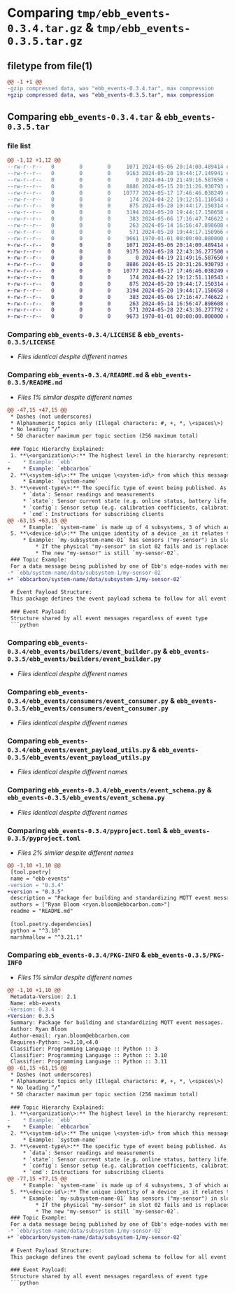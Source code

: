 # Comparing `tmp/ebb_events-0.3.4.tar.gz` & `tmp/ebb_events-0.3.5.tar.gz`

## filetype from file(1)

```diff
@@ -1 +1 @@
-gzip compressed data, was "ebb_events-0.3.4.tar", max compression
+gzip compressed data, was "ebb_events-0.3.5.tar", max compression
```

## Comparing `ebb_events-0.3.4.tar` & `ebb_events-0.3.5.tar`

### file list

```diff
@@ -1,12 +1,12 @@
--rw-r--r--   0        0        0     1071 2024-05-06 20:14:00.489414 ebb_events-0.3.4/LICENSE
--rw-r--r--   0        0        0     9163 2024-05-20 19:44:17.149941 ebb_events-0.3.4/README.md
--rw-r--r--   0        0        0        0 2024-04-19 21:49:16.587650 ebb_events-0.3.4/ebb_events/__init__.py
--rw-r--r--   0        0        0     8886 2024-05-15 20:31:26.930793 ebb_events-0.3.4/ebb_events/builders/event_builder.py
--rw-r--r--   0        0        0    10777 2024-05-17 17:46:46.038249 ebb_events-0.3.4/ebb_events/consumers/event_consumer.py
--rw-r--r--   0        0        0      174 2024-04-22 19:12:51.110543 ebb_events-0.3.4/ebb_events/enums.py
--rw-r--r--   0        0        0      875 2024-05-20 19:44:17.150314 ebb_events-0.3.4/ebb_events/event_payload_utils.py
--rw-r--r--   0        0        0     3194 2024-05-20 19:44:17.150658 ebb_events-0.3.4/ebb_events/event_schema.py
--rw-r--r--   0        0        0      383 2024-05-06 17:16:47.746622 ebb_events-0.3.4/ebb_events/exceptions.py
--rw-r--r--   0        0        0      263 2024-05-14 16:56:47.898608 ebb_events-0.3.4/ebb_events/field_constants.py
--rw-r--r--   0        0        0      571 2024-05-20 19:44:17.150966 ebb_events-0.3.4/pyproject.toml
--rw-r--r--   0        0        0     9661 1970-01-01 00:00:00.000000 ebb_events-0.3.4/PKG-INFO
+-rw-r--r--   0        0        0     1071 2024-05-06 20:14:00.489414 ebb_events-0.3.5/LICENSE
+-rw-r--r--   0        0        0     9175 2024-05-28 22:43:36.277500 ebb_events-0.3.5/README.md
+-rw-r--r--   0        0        0        0 2024-04-19 21:49:16.587650 ebb_events-0.3.5/ebb_events/__init__.py
+-rw-r--r--   0        0        0     8886 2024-05-15 20:31:26.930793 ebb_events-0.3.5/ebb_events/builders/event_builder.py
+-rw-r--r--   0        0        0    10777 2024-05-17 17:46:46.038249 ebb_events-0.3.5/ebb_events/consumers/event_consumer.py
+-rw-r--r--   0        0        0      174 2024-04-22 19:12:51.110543 ebb_events-0.3.5/ebb_events/enums.py
+-rw-r--r--   0        0        0      875 2024-05-20 19:44:17.150314 ebb_events-0.3.5/ebb_events/event_payload_utils.py
+-rw-r--r--   0        0        0     3194 2024-05-20 19:44:17.150658 ebb_events-0.3.5/ebb_events/event_schema.py
+-rw-r--r--   0        0        0      383 2024-05-06 17:16:47.746622 ebb_events-0.3.5/ebb_events/exceptions.py
+-rw-r--r--   0        0        0      263 2024-05-14 16:56:47.898608 ebb_events-0.3.5/ebb_events/field_constants.py
+-rw-r--r--   0        0        0      571 2024-05-28 22:43:36.277792 ebb_events-0.3.5/pyproject.toml
+-rw-r--r--   0        0        0     9673 1970-01-01 00:00:00.000000 ebb_events-0.3.5/PKG-INFO
```

### Comparing `ebb_events-0.3.4/LICENSE` & `ebb_events-0.3.5/LICENSE`

 * *Files identical despite different names*

### Comparing `ebb_events-0.3.4/README.md` & `ebb_events-0.3.5/README.md`

 * *Files 1% similar despite different names*

```diff
@@ -47,15 +47,15 @@
 * Dashes (not underscores)
 * Alphanumeric topics only (Illegal characters: #, +, *, \<spaces\>)
 * No leading “/”
 * 50 character maximum per topic section (256 maximum total)
 
 ### Topic Hierarchy Explained:
 1. **\<organization\>:** The highest level in the hierarchy representing the \<organization\> that is publishing and owning this event.
-    * Example: `ebb`
+    * Example: `ebbcarbon`
 2. **\<system-id\>:** The unique \<system-id\> from which this message is originating. The \<system-id\> should be unique and un-changing (e.g. don't rely on things like geographic location if the producer might move locations).
     * Example: `system-name`
 3. **\<event-type\>:** The specific type of event being published. As of now, we support four event-types.
     * `data`: Sensor readings and measurements
     * `state`: Sensor current state (e.g. online status, battery life, memory, power, etc.)
     * `config`: Sensor setup (e.g. calibration coefficients, calibration date, physical location, configured outputs/fields, etc.)
     * `cmd`: Instructions for subscribing clients
@@ -63,15 +63,15 @@
     * Example: `system-name` is made up of 4 subsystems, 3 of which are different "my-subsystem-name" subsystems -> the various "my-subsystem-name" subsystems could be labeled `my-subsystem-name-01`, `my-subsystem-name-02`, and `my-subsystem-name-03`
 5. **\<device-id\>:** The unique identity of a device _as it relates to the subsystem_ on which it lives. This is _not_ the device's serial number or physical unique ID since the physical device might be replaced.
     * Example: `my-subsystem-name-01` has sensors ("my-sensor") in slots 01, 02, and 03. Therefore \<device-id\> could be `my-sensor-02`
         * If the physical "my-sensor" in slot 02 fails and is replaced with a new "my-sensor", even though the serial number is now different, the \<device-id\> in your topic would remain the same because this part of the topic refers to the \<device-id\> as it relates to the overall subsystem, not as it relates to the physical device itself.
         * The new "my-sensor" is still `my-sensor-02`.
 ### Topic Example:
 For a data message being published by one of Ebb's edge-nodes with measurements from "my-sensor" in sensor slot 02 of subsystem 1, which makes up system-name:
-* `ebb/system-name/data/subsystem-1/my-sensor-02`
+* `ebbcarbon/system-name/data/subsystem-1/my-sensor-02`
 
 # Event Payload Structure:
 This package defines the event payload schema to follow for all event types. The schema includes relavant metadata in the EventEnvelope and the actual message information in the "data" field of the payload. Specific message structures of the "data" field differ based on event type and the context of the event. The envelope + data make up the overall event payload. All MQTT event messages that are published and consumed should subscribe to this general structure making it easier to share data across organizations and systems. Names of payload fields follow attribute names from [CloudEvents](https://cloudevents.io/) as well.
 
 ### Event Payload:
 Structure shared by all event messages regardless of event type
 ```python
```

### Comparing `ebb_events-0.3.4/ebb_events/builders/event_builder.py` & `ebb_events-0.3.5/ebb_events/builders/event_builder.py`

 * *Files identical despite different names*

### Comparing `ebb_events-0.3.4/ebb_events/consumers/event_consumer.py` & `ebb_events-0.3.5/ebb_events/consumers/event_consumer.py`

 * *Files identical despite different names*

### Comparing `ebb_events-0.3.4/ebb_events/event_payload_utils.py` & `ebb_events-0.3.5/ebb_events/event_payload_utils.py`

 * *Files identical despite different names*

### Comparing `ebb_events-0.3.4/ebb_events/event_schema.py` & `ebb_events-0.3.5/ebb_events/event_schema.py`

 * *Files identical despite different names*

### Comparing `ebb_events-0.3.4/pyproject.toml` & `ebb_events-0.3.5/pyproject.toml`

 * *Files 2% similar despite different names*

```diff
@@ -1,10 +1,10 @@
 [tool.poetry]
 name = "ebb-events"
-version = "0.3.4"
+version = "0.3.5"
 description = "Package for building and standardizing MQTT event messages."
 authors = ["Ryan Bloom <ryan.bloom@ebbcarbon.com>"]
 readme = "README.md"
 
 [tool.poetry.dependencies]
 python = "^3.10"
 marshmallow = "^3.21.1"
```

### Comparing `ebb_events-0.3.4/PKG-INFO` & `ebb_events-0.3.5/PKG-INFO`

 * *Files 1% similar despite different names*

```diff
@@ -1,10 +1,10 @@
 Metadata-Version: 2.1
 Name: ebb-events
-Version: 0.3.4
+Version: 0.3.5
 Summary: Package for building and standardizing MQTT event messages.
 Author: Ryan Bloom
 Author-email: ryan.bloom@ebbcarbon.com
 Requires-Python: >=3.10,<4.0
 Classifier: Programming Language :: Python :: 3
 Classifier: Programming Language :: Python :: 3.10
 Classifier: Programming Language :: Python :: 3.11
@@ -61,15 +61,15 @@
 * Dashes (not underscores)
 * Alphanumeric topics only (Illegal characters: #, +, *, \<spaces\>)
 * No leading “/”
 * 50 character maximum per topic section (256 maximum total)
 
 ### Topic Hierarchy Explained:
 1. **\<organization\>:** The highest level in the hierarchy representing the \<organization\> that is publishing and owning this event.
-    * Example: `ebb`
+    * Example: `ebbcarbon`
 2. **\<system-id\>:** The unique \<system-id\> from which this message is originating. The \<system-id\> should be unique and un-changing (e.g. don't rely on things like geographic location if the producer might move locations).
     * Example: `system-name`
 3. **\<event-type\>:** The specific type of event being published. As of now, we support four event-types.
     * `data`: Sensor readings and measurements
     * `state`: Sensor current state (e.g. online status, battery life, memory, power, etc.)
     * `config`: Sensor setup (e.g. calibration coefficients, calibration date, physical location, configured outputs/fields, etc.)
     * `cmd`: Instructions for subscribing clients
@@ -77,15 +77,15 @@
     * Example: `system-name` is made up of 4 subsystems, 3 of which are different "my-subsystem-name" subsystems -> the various "my-subsystem-name" subsystems could be labeled `my-subsystem-name-01`, `my-subsystem-name-02`, and `my-subsystem-name-03`
 5. **\<device-id\>:** The unique identity of a device _as it relates to the subsystem_ on which it lives. This is _not_ the device's serial number or physical unique ID since the physical device might be replaced.
     * Example: `my-subsystem-name-01` has sensors ("my-sensor") in slots 01, 02, and 03. Therefore \<device-id\> could be `my-sensor-02`
         * If the physical "my-sensor" in slot 02 fails and is replaced with a new "my-sensor", even though the serial number is now different, the \<device-id\> in your topic would remain the same because this part of the topic refers to the \<device-id\> as it relates to the overall subsystem, not as it relates to the physical device itself.
         * The new "my-sensor" is still `my-sensor-02`.
 ### Topic Example:
 For a data message being published by one of Ebb's edge-nodes with measurements from "my-sensor" in sensor slot 02 of subsystem 1, which makes up system-name:
-* `ebb/system-name/data/subsystem-1/my-sensor-02`
+* `ebbcarbon/system-name/data/subsystem-1/my-sensor-02`
 
 # Event Payload Structure:
 This package defines the event payload schema to follow for all event types. The schema includes relavant metadata in the EventEnvelope and the actual message information in the "data" field of the payload. Specific message structures of the "data" field differ based on event type and the context of the event. The envelope + data make up the overall event payload. All MQTT event messages that are published and consumed should subscribe to this general structure making it easier to share data across organizations and systems. Names of payload fields follow attribute names from [CloudEvents](https://cloudevents.io/) as well.
 
 ### Event Payload:
 Structure shared by all event messages regardless of event type
 ```python
```

